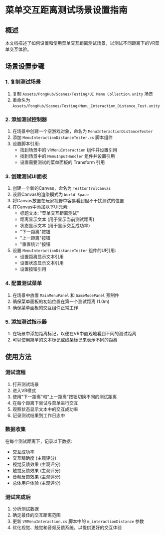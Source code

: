 # 菜单交互距离测试场景设置指南

## 概述
本文档描述了如何设置和使用菜单交互距离测试场景，以测试不同距离下的VR菜单交互体验。

## 场景设置步骤

### 1. 复制测试场景
1. 复制 `Assets/PongHub/Scenes/Testing/UI Menu Collection.unity` 场景
2. 重命名为 `Assets/PongHub/Scenes/Testing/Menu_Interaction_Distance_Test.unity`

### 2. 添加测试控制器
1. 在场景中创建一个空游戏对象，命名为 `MenuInteractionDistanceTester`
2. 添加 `MenuInteractionDistanceTester.cs` 脚本组件
3. 设置脚本引用:
   - 找到场景中的 `VRMenuInteraction` 组件并设置引用
   - 找到场景中的 `MenuInputHandler` 组件并设置引用
   - 设置需要测试的菜单面板的 Transform 引用

### 3. 创建测试UI面板
1. 创建一个新的Canvas，命名为 `TestControlCanvas`
2. 设置Canvas的渲染模式为 `World Space`
3. 将Canvas放置在玩家视野中容易看到但不干扰测试的位置
4. 在Canvas中添加以下UI元素:
   - 标题文本: "菜单交互距离测试"
   - 距离显示文本 (用于显示当前测试距离)
   - 状态显示文本 (用于显示交互成功率)
   - "下一距离"按钮
   - "上一距离"按钮
   - "重置统计"按钮
5. 设置 `MenuInteractionDistanceTester` 组件的UI引用:
   - 设置距离显示文本引用
   - 设置状态显示文本引用
   - 设置按钮引用

### 4. 配置测试菜单
1. 在场景中放置 `MainMenuPanel` 和 `GameModePanel` 预制件
2. 确保菜单面板的初始位置在第一个测试距离 (1.0m)
3. 确保菜单面板的交互组件正常工作

### 5. 添加测试指示器
1. 在场景中添加距离标记，以便在VR中直观地看到不同的测试距离
2. 可以使用简单的文本标记或线条标记来表示不同的距离

## 使用方法

### 测试流程
1. 打开测试场景
2. 进入VR模式
3. 使用"下一距离"和"上一距离"按钮切换不同的测试距离
4. 在每个距离下尝试与菜单进行交互
5. 观察状态显示文本中的交互成功率
6. 记录测试结果到工作日志中

### 数据收集
在每个测试距离下，记录以下数据:
- 交互成功率
- 交互精确度 (主观评分)
- 视觉反馈效果 (主观评分)
- 触觉反馈效果 (主观评分)
- 音频反馈效果 (主观评分)
- 总体用户体验 (主观评分)

### 测试完成后
1. 分析测试数据
2. 确定最佳的交互距离范围
3. 更新 `VRMenuInteraction.cs` 脚本中的 `m_interactionDistance` 参数
4. 优化视觉、触觉和音频反馈系统，以提供更好的交互体验